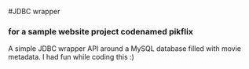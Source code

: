 #JDBC wrapper
### for a sample website project codenamed pikflix

A simple JDBC wrapper API around a MySQL database filled with movie metadata.
I had fun while coding this :)

